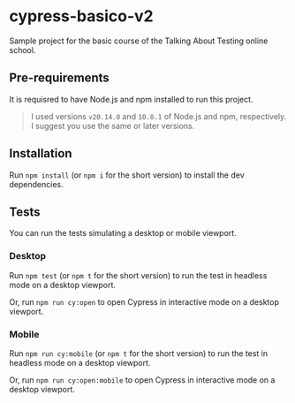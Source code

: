 # cypress-basico-v2

Sample project for the basic course of the Talking About Testing online school.

## Pre-requirements

It is requisred to have Node.js and npm installed to run this project.

> I used versions `v20.14.0` and `10.8.1` of Node.js and npm, respectively. I suggest you use the same or later versions.

## Installation

Run `npm install` (or `npm i` for the short version) to install the dev dependencies.

## Tests

You can run the tests simulating a desktop or mobile viewport.

### Desktop

Run `npm test` (or `npm t` for the short version) to run the test in headless mode on a desktop viewport.

Or, run `npm run cy:open` to open Cypress in interactive mode on a desktop viewport.

### Mobile

Run `npm run cy:mobile` (or `npm t` for the short version) to run the test in headless mode on a desktop viewport.

Or, run `npm run cy:open:mobile` to open Cypress in interactive mode on a desktop viewport.
